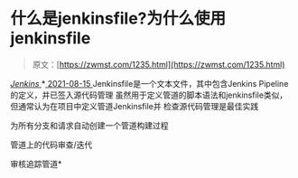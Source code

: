 <!--yml
category: 未分类
date: 0001-01-01 00:00:00
-->

# 什么是jenkinsfile?为什么使用jenkinsfile

> 原文：[https://zwmst.com/1235.html](https://zwmst.com/1235.html)

   [ *Jenkins* ](https://zwmst.com/jenkins)*[ <time datetime="2021-08-15T10:49:23+08:00"> 2021-08-15 </time> ](https://zwmst.com/1235.html)  Jenkinsfile是一个文本文件，其中包含Jenkins Pipeline的定义，并已签入源代码管理 虽然用于定义管道的脚本语法和jenkinsfile类似，但通常认为在项目中定义管道Jenkinsfile并 检查源代码管理是最佳实践

为所有分支和请求自动创建一个管道构建过程

管道上的代码审查/迭代

审核追踪管道*